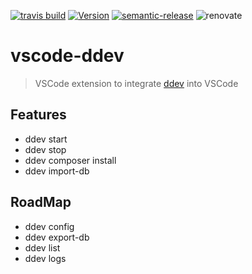 [![travis build](https://img.shields.io/travis/com/SimonSiefke/vscode-ddev.svg?style=flat-square)](https://travis-ci.com/SimonSiefke/vscode-ddev) [![Version](https://vsmarketplacebadge.apphb.com/version/SimonSiefke.ddev.svg)](https://marketplace.visualstudio.com/items?itemName=SimonSiefke.ddev) [![semantic-release](https://img.shields.io/badge/%20%20%F0%9F%93%A6%F0%9F%9A%80-semantic--release-e10079.svg?style=flat-square)](https://github.com/semantic-release/semantic-release) ![renovate](https://badges.renovateapi.com/github/SimonSiefke/vscode-ddev)

# vscode-ddev

> VSCode extension to integrate [ddev](https://github.com/drud/ddev) into VSCode

## Features

- ddev start
- ddev stop
- ddev composer install
- ddev import-db

## RoadMap

- ddev config
- ddev export-db
- ddev list
- ddev logs
